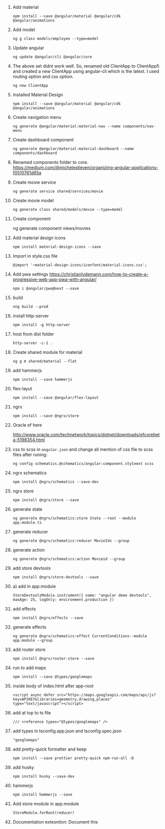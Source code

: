 1. Add material

   `npm install --save @angular/material @angular/cdk @angular/animations`

2. Add model

   `ng g class models/employee --type=model`

3. Update angular

   `ng update @angular/cli @angular/core`

4. The above set didnt work well. So, renamed old ClientApp to ClientApp5 and created a new ClientApp using angular-cli which is the latest. I used routing option and css option.

   `ng new ClientApp`

5. Installed Material Design

   `npm install --save @angular/material @angular/cdk @angular/animations`

6. Create navigation menu

   `ng generate @angular/material:material-nav --name components/nav-menu`

7. Create dashboard component

   `ng generate @angular/material:material-dashboard --name components/dashboard`

8. Renamed components folder to core. https://medium.com/@michelestieven/organizing-angular-applications-f0510761d65a

9. Create movie service

   `ng generate service shared/services/movie`

10. Create movie model

    `ng generate class shared/models/movie --type=model`

11. Create component

    ng generate component views/movies

12. Add material design icons

    `npm install material-design-icons --save`

13. Import in style.css file

    `@import '~material-design-icons/iconfont/material-icons.css';`

14. Add pwa settings https://christianlydemann.com/how-to-create-a-progressive-web-app-pwa-with-angular/

    `npm i @angular/pwa@next --save`

15. build

    `nng build --prod`

16. install http-server

    `npm install -g http-server`

17. host from dist folder

    `http-server -c-1 .`

18. Create shared module for material

    `ng g m shared/material --flat`

19. add hammerjs

    `npm install --save hammerjs`

20. flex-layut

    `npm install --save @angular/flex-layout`

21. ngrx

    `npm install --save @ngrx/store`

22. Oracle ef here

    http://www.oracle.com/technetwork/topics/dotnet/downloads/efcorebeta-5198354.html

23. css to scss in `angular.json` and change all mention of css file to scss files after runing:

    `ng config schematics.@schematics/angular:component.styleext scss`

24. ngrx schematics

    `npm install @ngrx/schematics --save-dev`

25. ngrx store

    `npm install @ngrx/store --save`

26. generate state

    `ng generate @ngrx/schematics:store State --root --module app.module.ts`

27. generate reducer

    `ng generate @ngrx/schematics:reducer MovieIds --group`

28. generate action

    `ng generate @ngrx/schematics:action Movieid --group`

29. add store devtools

    `npm install @ngrx/store-devtools --save`

30. a) add in app.module

    `StoreDevtoolsModule.instrument({ name: "angular demo devtools", maxAge: 25, logOnly: environment.production })`

31. add effects

    `npm install @ngrx/effects --save`

32. generate effects

    `ng generate @ngrx/schematics:effect CurrentConditions--module app.module --group`

33. add router store

    `npm install @ngrx/router-store --save`

34. run to add maps

    `npm install --save @types/googlemaps`

35. inside body of index.html after app-root

    `<script async defer src="https://maps.googleapis.com/maps/api/js?key=APIKEY&libraries=geometry,drawing,places" type="text/javascript"></script>`

36. add at top to ts file

    `/// <reference types="@types/googlemaps" />`

37. add types in tsconfig.app.json and tsconfig.spec.json

    `"googlemaps"`

38. add pretty-quick formatter and keep

    `npm install --save prettier pretty-quick npm-run-all -D`

39. add husky

    `npm install husky --save-dev`

40. hammerjs

    `npm install hammerjs --save`

41. Add store module in app.module

    `StoreModule.forRoot(reducer)`

42. Documentation extesntion: Document this 
